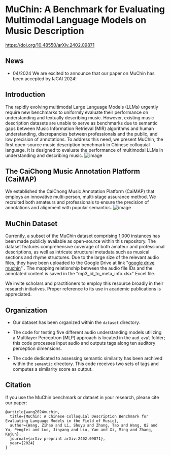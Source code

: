 # MuChin: A Benchmark for Evaluating Multimodal Language Models on Music Description
https://doi.org/10.48550/arXiv.2402.09871
## News
- 04/2024 We are excited to announce that our paper on MuChin has been accepted by IJCAI 2024!
## Introduction
The rapidly evolving multimodal Large Language Models (LLMs) urgently require new benchmarks to uniformly evaluate their performance on understanding and textually describing music. However, existing music description datasets are unable to serve as benchmarks due to semantic gaps between Music Information Retrieval (MIR) algorithms and human understanding, discrepancies between professionals and the public, and low precision of annotations.
To address this need, we present MuChin, the first open-source music description benchmark in Chinese colloquial language. It is designed to evaluate the performance of multimodal LLMs in understanding and describing music.
![image](https://github.com/Duoluoluos/MuChin/blob/Dispersion/pic/overview.png)
## The CaiChong Music Annotation Platform (CaiMAP)
We established the CaiChong Music Annotation Platform (CaiMAP) that employs an innovative multi-person, multi-stage assurance method. We recruited both amateurs and professionals to ensure the precision of annotations and alignment with popular semantics.
![image](https://github.com/Duoluoluos/MuChin/blob/Dispersion/pic/annopipe.png)

## MuChin Dataset
Currently, a subset of the MuChin dataset comprising 1,000 instances has been made publicly available as open-source within this repository. The dataset features comprehensive coverage of both amateur and professional descriptions, as well as intricate structural metadata such as musical sections and rhyme structures.
Due to the large size of the relevant audio files, they have been uploaded to the Google Drive at link "[google drive muchin](https://drive.google.com/drive/folders/1LA-wjkZSCppX3WULJK8Z5jT4pzJYEKzV?usp=drive_link)" . The mapping relationship between the audio file IDs and the annotated content is saved in the "mp3_id_to_meta_info.xlsx" Excel file.

We invite scholars and practitioners to employ this resource broadly in their research initiatives. Proper reference to its use in academic publications is appreciated.

## Organization
* Our dataset has been organized within the `dataset` directory. 

* The code for testing five different audio understanding models utilizing a Multilayer Perceptron (MLP) approach is located in the `aud_eval` folder; this code processes input audio and outputs tags along ten auditory perception dimensions.

* The code dedicated to assessing semantic similarity has been archived within the `semantic` directory. This code receives two sets of tags and computes a similarity score as output.
## Citation
If you use the MuChin benchmark or dataset in your research, please cite our paper:
```
@article{wang2024muchin,
  title={MuChin: A Chinese Colloquial Description Benchmark for Evaluating Language Models in the Field of Music},
  author={Wang, Zihao and Li, Shuyu and Zhang, Tao and Wang, Qi and Yu, Pengfei and Luo, Jinyang and Liu, Yan and Xi, Ming and Zhang, Kejun},
  journal={arXiv preprint arXiv:2402.09871},
  year={2024}
}
```
